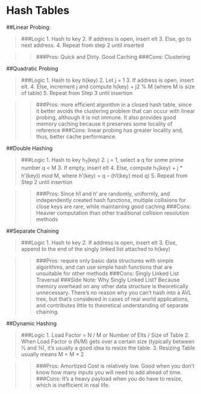 # Hash Tables

##Linear Probing:
>###Logic
	1. Hash to key
	2. If address is open, insert elt
	3. Else, go to next address.
	4. Repeat from step 2 until inserted

>>###Pros: 	Quick and Dirty. Good Caching
>>###Cons: 	Clustering

##Quadratic Probing
>###Logic
  	1. Hash to key h(key)
  	2. Let j = 1
  	3. If address is open, insert elt.
  	4. Else, increment j and compute h(key) + j2 % M (where M is size of table)
  	5. Repeat from Step 3 until insertion
  
  >>###Pros: more efficient algorithm in a closed hash table, since it better avoids the clustering problem that can occur with linear probing, although it is not immune. It also provides good memory caching because it preserves some locality of reference
  >>###Cons: linear probing has greater locality and, thus, better cache performance.
  
##Double Hashing
>###Logic
  	1. Hash to key h<sub>1</sub>(key)
  	2. j = 1, select a q for some prime number q < M
  	3. If empty, insert elt
  	4. Else, compute h<sub>1</sub>(key) + j * h’(key)) mod M, where 
	   h’(key) = q – (h1(key) mod q)
	5. Repeat from Step 2 until insertion
  
>>###Pros: Since h1 and h’ are randomly, uniformly, and independently created hash functions, multiple collisions for close keys are rare, while maintaining good caching
>>###Cons: Heavier computation than other traditional collision resolution methods
  
##Separate Chaining
>###Logic
	1. Hash to key
	2. If address is open, insert elt
 	3. Else, append to the end of the singly linked list attached to h(key)
  
  >>###Pros: require only basic data structures with simple algorithms, and can use simple hash functions that are unsuitable for other methods
  >>###Cons: Singly Linked List Traversal
  >>###Side Note: Why Singly Linked List? Because memory overhead on any other data structure is theoretically unnecessary. There’s no reason why you can’t hash into a AVL tree, but that’s considered in cases of real world applications, and contributes little to theoretical understanding of separate chaining.
	
##Dynamic Hashing
>###Logic
	1. Load Factor = N / M or Number of Elts / Size of Table
	2. When Load Factor α (N/M) gets over a certain size (typically between ½ and ¾), it’s usually a good idea to resize the table.
	3. Resizing Table usually means M = M * 2
  
>>###Pros: Amortized Cost is relatively low. Good when you don’t know how many inputs you will need to add ahead of time.
>>###Cons: It’s a heavy payload when you do have to resize, which is inefficient in real life.
